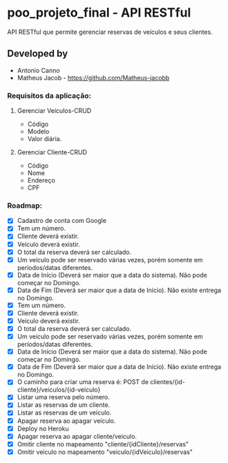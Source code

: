 # poo_projeto_final - API RESTful

API RESTful que permite gerenciar reservas de veículos e seus clientes.

## Developed by
 - Antonio Canno
 - Matheus Jacob - https://github.com/Matheus-jacobb

### Requisitos da aplicação:

1. Gerenciar Veículos-CRUD
    - Código
    - Modelo
    - Valor diária.
 

1. Gerenciar Cliente-CRUD
    - Código
    - Nome
    - Endereço
    - CPF
    
### Roadmap:

- [X] Cadastro de conta com Google
- [X] Tem um número.
- [X] Cliente deverá existir.
- [X] Veículo deverá existir.
- [X] O total da reserva deverá ser calculado.
- [X] Um veículo pode ser reservado várias vezes, porém somente em períodos/datas diferentes.
- [X] Data de Início (Deverá ser maior que a data do sistema). Não pode começar no Domingo.
- [X] Data de Fim (Deverá ser maior que a data de Início). Não existe entrega no Domingo.
- [X] Tem um número.
- [X] Cliente deverá existir.
- [X] Veículo deverá existir.
- [X] O total da reserva deverá ser calculado.
- [X] Um veículo pode ser reservado várias vezes, porém somente em períodos/datas diferentes.
- [X] Data de Início (Deverá ser maior que a data do sistema). Não pode começar no Domingo.
- [X] Data de Fim (Deverá ser maior que a data de Início). Não existe entrega no Domingo.
- [X] O caminho para criar uma reserva é: POST de clientes/{id-cliente}/veiculos/{id-veiculo}
- [X] Listar uma reserva pelo número.
- [X] Listar as reservas de um cliente.
- [X] Listar as reservas de um veículo.
- [X] Apagar reserva ao apagar veículo.
- [X] Deploy no Heroku
- [X] Apagar reserva ao apagar cliente/veiculo.
- [X] Omitir cliente no mapeamento "cliente/{idCliente}/reservas"
- [X] Omitir veiculo no mapeamento "veiculo/{idVeiculo}/reservas"